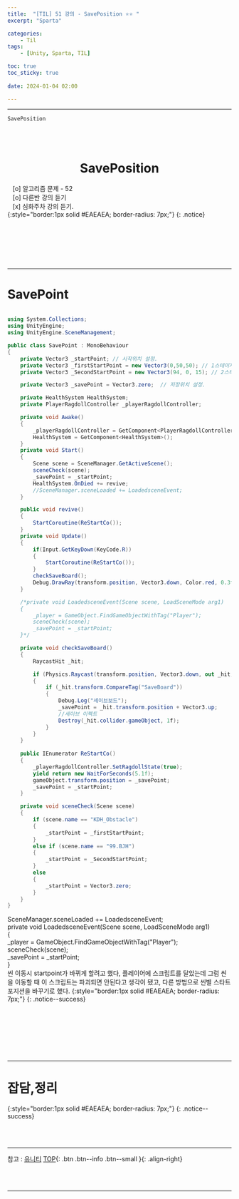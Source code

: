 ```yaml
---
title:  "[TIL] 51 강의 - SavePosition ⭐⭐ "
excerpt: "Sparta"

categories:
    - Til
tags:
    - [Unity, Sparta, TIL]

toc: true
toc_sticky: true
 
date: 2024-01-04 02:00

---
```

- - -


`SavePosition`

<BR><BR>

<center><H1>  SavePosition  </H1></center>

&nbsp;&nbsp; [o] 알고리즘 문제  - 52  
&nbsp;&nbsp; [o] 다른반 강의 듣기   
&nbsp;&nbsp; [x] 심화주차 강의 듣기.  
{:style="border:1px solid #EAEAEA; border-radius: 7px;"}
{: .notice}  

<br><br><br><br><br>
- - - 

# SavePoint

<div class="notice--primary" markdown="1"> 

```c#

using System.Collections;
using UnityEngine;
using UnityEngine.SceneManagement;

public class SavePoint : MonoBehaviour
{
    private Vector3 _startPoint; // 시작위치 설정.
    private Vector3 _firstStartPoint = new Vector3(0,50,50); // 1스테이지 시작위치 설정.
    private Vector3 _SecondStartPoint = new Vector3(94, 0, 15); // 2스테이지 시작위치 설정.

    private Vector3 _savePoint = Vector3.zero;  // 저장위치 설정.

    private HealthSystem HealthSystem;
    private PlayerRagdollController _playerRagdollController;

    private void Awake()
    {
        _playerRagdollController = GetComponent<PlayerRagdollController>();
        HealthSystem = GetComponent<HealthSystem>();
    }
    private void Start()
    {
        Scene scene = SceneManager.GetActiveScene();
        sceneCheck(scene);
        _savePoint = _startPoint;
        HealthSystem.OnDied += revive;
        //SceneManager.sceneLoaded += LoadedsceneEvent;
    }

    public void revive() 
    {
        StartCoroutine(ReStartCo());
    }
    private void Update()
    {
        if(Input.GetKeyDown(KeyCode.R)) 
        {
            StartCoroutine(ReStartCo());
        }
        checkSaveBoard();
        Debug.DrawRay(transform.position, Vector3.down, Color.red, 0.3f);
    }

    /*private void LoadedsceneEvent(Scene scene, LoadSceneMode arg1)
    {
        _player = GameObject.FindGameObjectWithTag("Player");
        sceneCheck(scene);
        _savePoint = _startPoint;
    }*/

    private void checkSaveBoard() 
    {
        RaycastHit _hit;

        if (Physics.Raycast(transform.position, Vector3.down, out _hit, 1,4))
        {
            if (_hit.transform.CompareTag("SaveBoard"))
            {
                Debug.Log("세이브보드");
                _savePoint = _hit.transform.position + Vector3.up;
                //세이브 이펙트
                Destroy(_hit.collider.gameObject, 1f);
            }
        }
    }
    
    public IEnumerator ReStartCo()
    {
        _playerRagdollController.SetRagdollState(true);
        yield return new WaitForSeconds(5.1f);
        gameObject.transform.position = _savePoint;
        _savePoint = _startPoint;
    }

    private void sceneCheck(Scene scene) 
    {
        if (scene.name == "KDH_Obstacle")
        {
            _startPoint = _firstStartPoint;
        }
        else if (scene.name == "99.BJH")
        {
            _startPoint = _SecondStartPoint;
        }
        else
        {
            _startPoint = Vector3.zero;
        }
    }
}


```
</div>

SceneManager.sceneLoaded += LoadedsceneEvent;  
    private void LoadedsceneEvent(Scene scene, LoadSceneMode arg1)  
    {  
        _player = GameObject.FindGameObjectWithTag("Player");  
        sceneCheck(scene);  
        _savePoint = _startPoint;  
    }  
씬 이동시 startpoint가 바뀌게 할려고 했다, 플레이어에 스크립트를 달았는데 그럼
씬을 이동할 때 이 스크립트는 파괴되면 안된다고 생각이 됐고, 다른 방법으로 씬별 스타트 포지션을 바꾸기로 했다.
{:style="border:1px solid #EAEAEA; border-radius: 7px;"}
{: .notice--success}  

<br><br><br><br><br><br>
- - -

# 잡담,정리

{:style="border:1px solid #EAEAEA; border-radius: 7px;"}
{: .notice--success}  

<br><br>
- - -

참고 : [유니티](https://docs.unity3d.com/kr/)
[TOP](#){: .btn .btn--info .btn--small }{: .align-right}


<br><br>
- - -
